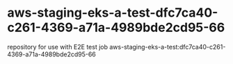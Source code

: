 # aws-staging-eks-a-test-dfc7ca40-c261-4369-a71a-4989bde2cd95-66
repository for use with E2E test job aws-staging-eks-a-test:dfc7ca40-c261-4369-a71a-4989bde2cd95-66

